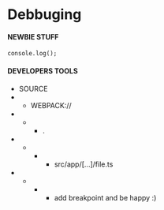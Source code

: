 # Debbuging

#### NEWBIE STUFF
```
console.log();
```
#### DEVELOPERS TOOLS

* SOURCE
* * WEBPACK://
* * * .
* * * * src/app/[...]/file.ts 
* * * * add breakpoint and be happy :)

